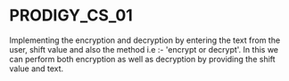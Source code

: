# PRODIGY_CS_01
Implementing the encryption and decryption by entering the text from the user, shift value and also the method i.e :- 'encrypt or decrypt'.  In this we can perform both encryption as well as decryption by providing the shift value and text.
